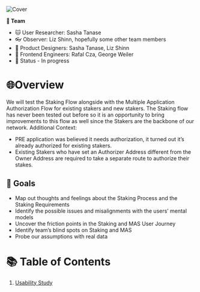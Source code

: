 ![Cover](https://user-images.githubusercontent.com/40768736/191759612-fc44592a-727d-4157-a035-d6c94a27fb1a.png)

 **🤼 Team**
- 🐱 User Researcher: Sasha Tanase
- 👓 Observer: Liz Shinn, hopefully some other team members
- 🦄 Product Designers: Sasha Tanase, Liz Shinn
- 👾 Frontend Engineers: Rafal Cza, George Weiler
- 🚀 Status -  In progress


# 🌐Overview
We will test the Staking Flow alongside with the Multiple Application Authorization Flow for existing stakers and new stakers. 
The Staking flow has never been tested out before so it is an opportunity to bring improvements to this flow as well since the Stakers are the backbone of our network.
Additional Context:
* PRE application was believed it needs authorization, it turned out it’s already authorized for existing stakers. 
* Existing Stakers who have set an Authorizer Address different from the Owner Address are required to take a separate route to authorize their stakes.

## 🎯 Goals
* Map out thoughts and feelings about the Staking Process and the Staking Requirements
* Identify the possible issues and misalignments with the users’ mental models
* Uncover the friction points in the Staking and MAS User Journey
* Identify team’s blind spots on Staking and MAS
* Probe our assumptions with real data

# 📚 Table of Contents
1. [Usability Study]()
